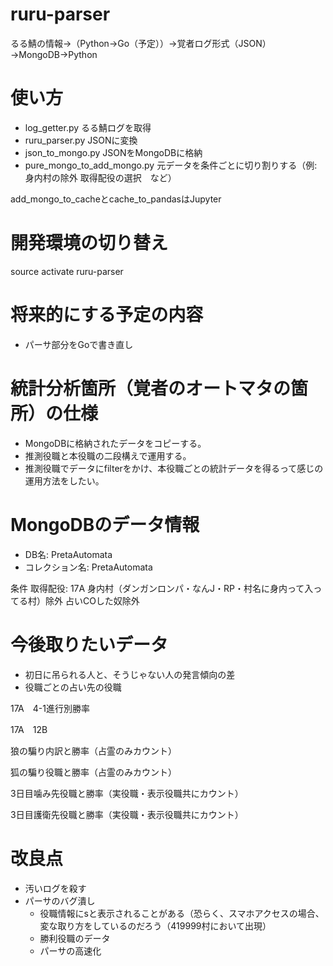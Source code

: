 # ruru-parser

るる鯖の情報→（Python→Go（予定））→覚者ログ形式（JSON）→MongoDB→Python

# 使い方

* log_getter.py  るる鯖ログを取得
* ruru_parser.py  JSONに変換
* json_to_mongo.py  JSONをMongoDBに格納
* pure_mongo_to_add_mongo.py  元データを条件ごとに切り割りする（例: 身内村の除外 取得配役の選択　など）

add_mongo_to_cacheとcache_to_pandasはJupyter


# 開発環境の切り替え

source activate ruru-parser

# 将来的にする予定の内容

  * パーサ部分をGoで書き直し

# 統計分析箇所（覚者のオートマタの箇所）の仕様

  * MongoDBに格納されたデータをコピーする。
  * 推測役職と本役職の二段構えで運用する。
  * 推測役職でデータにfilterをかけ、本役職ごとの統計データを得るって感じの運用方法をしたい。

# MongoDBのデータ情報

  * DB名: PretaAutomata
  * コレクション名: PretaAutomata

条件
取得配役: 17A
身内村（ダンガンロンパ・なんJ・RP・村名に身内って入ってる村）除外
占いCOした奴除外

# 今後取りたいデータ

  * 初日に吊られる人と、そうじゃない人の発言傾向の差
  * 役職ごとの占い先の役職

17A　4-1進行別勝率

17A　12B

狼の騙り内訳と勝率（占霊のみカウント）

狐の騙り役職と勝率（占霊のみカウント）

3日目噛み先役職と勝率（実役職・表示役職共にカウント）

3日目護衛先役職と勝率（実役職・表示役職共にカウント）

# 改良点

  * 汚いログを殺す
  * パーサのバグ潰し
    * 役職情報にsと表示されることがある（恐らく、スマホアクセスの場合、変な取り方をしているのだろう（419999村において出現）
    * 勝利役職のデータ
    * パーサの高速化
